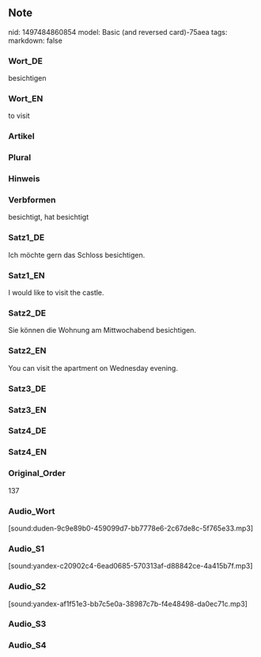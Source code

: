 ## Note
nid: 1497484860854
model: Basic (and reversed card)-75aea
tags: 
markdown: false

### Wort_DE
besichtigen

### Wort_EN
to visit

### Artikel


### Plural


### Hinweis


### Verbformen
besichtigt, hat besichtigt

### Satz1_DE
Ich möchte gern das Schloss besichtigen.

### Satz1_EN
I would like to visit the castle.

### Satz2_DE
Sie können die Wohnung am Mittwochabend besichtigen.

### Satz2_EN
You can visit the apartment on Wednesday evening.

### Satz3_DE


### Satz3_EN


### Satz4_DE


### Satz4_EN


### Original_Order
137

### Audio_Wort
[sound:duden-9c9e89b0-459099d7-bb7778e6-2c67de8c-5f765e33.mp3]

### Audio_S1
[sound:yandex-c20902c4-6ead0685-570313af-d88842ce-4a415b7f.mp3]

### Audio_S2
[sound:yandex-af1f51e3-bb7c5e0a-38987c7b-f4e48498-da0ec71c.mp3]

### Audio_S3


### Audio_S4

